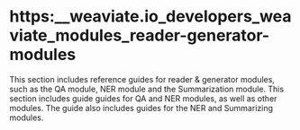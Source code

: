 # https:__weaviate.io_developers_weaviate_modules_reader-generator-modules
This section includes reference guides for reader & generator modules, such as the QA module, NER module and the Summarization module. This section includes guide guides for QA and NER modules, as well as other modules. The guide also includes guides for the NER and Summarizing modules.